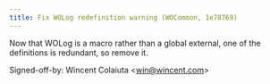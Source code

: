 ```yaml
---
title: Fix WOLog redefinition warning (WOCommon, 1e78769)
---
```


Now that WOLog is a macro rather than a global external, one of the definitions is redundant, so remove it.

Signed-off-by: Wincent Colaiuta &lt;win@wincent.com&gt;
